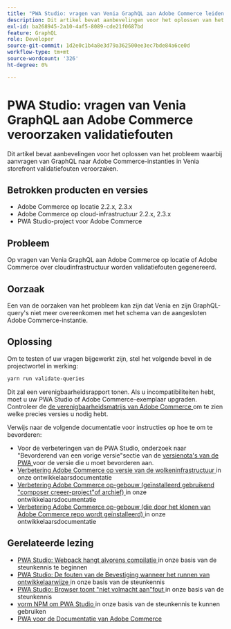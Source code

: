 ```yaml
---
title: "PWA Studio: vragen van Venia GraphQL aan Adobe Commerce leiden tot validatiefouten"
description: Dit artikel bevat aanbevelingen voor het oplossen van het probleem waarbij aanvragen van GraphQL naar Adobe Commerce-instanties in Venia storefront validatiefouten veroorzaken.
exl-id: ba268945-2a10-4af5-8089-cde21f0687bd
feature: GraphQL
role: Developer
source-git-commit: 1d2e0c1b4a8e3d79a362500ee3ec7bde84a6ce0d
workflow-type: tm+mt
source-wordcount: '326'
ht-degree: 0%

---
```


# PWA Studio: vragen van Venia GraphQL aan Adobe Commerce veroorzaken validatiefouten

Dit artikel bevat aanbevelingen voor het oplossen van het probleem waarbij aanvragen van GraphQL naar Adobe Commerce-instanties in Venia storefront validatiefouten veroorzaken.

## Betrokken producten en versies

* Adobe Commerce op locatie 2.2.x, 2.3.x
* Adobe Commerce op cloud-infrastructuur 2.2.x, 2.3.x
* PWA Studio-project voor Adobe Commerce

## Probleem

Op vragen van Venia GraphQL aan Adobe Commerce op locatie of Adobe Commerce over cloudinfrastructuur worden validatiefouten gegenereerd.

## Oorzaak

Een van de oorzaken van het probleem kan zijn dat Venia en zijn GraphQL-query&#39;s niet meer overeenkomen met het schema van de aangesloten Adobe Commerce-instantie.

## Oplossing

Om te testen of uw vragen bijgewerkt zijn, stel het volgende bevel in de projectwortel in werking:

```bash
yarn run validate-queries
```

Dit zal een verenigbaarheidsrapport tonen. Als u incompatibiliteiten hebt, moet u uw PWA Studio of Adobe Commerce-exemplaar upgraden. Controleer de [ de verenigbaarheidsmatrijs van Adobe Commerce ](https://developer.adobe.com/commerce/pwa-studio/integrations/adobe-commerce/version-compatibility/) om te zien welke precies versies u nodig hebt.

Verwijs naar de volgende documentatie voor instructies op hoe te om te bevorderen:

* Voor de verbeteringen van de PWA Studio, onderzoek naar &quot;Bevorderend van een vorige versie&quot;sectie van de [ versienota&#39;s van de PWA ](https://github.com/magento/pwa-studio/releases/) voor de versie die u moet bevorderen aan.
* [ Verbetering Adobe Commerce op versie van de wolkeninfrastructuur ](https://devdocs.magento.com/cloud/project/project-upgrade.html) in onze ontwikkelaarsdocumentatie
* [ Verbetering Adobe Commerce op-gebouw (geïnstalleerd gebruikend &quot;composer creeer-project&quot;of archief) ](https://devdocs.magento.com/guides/v2.3/comp-mgr/cli/cli-upgrade.html) in onze ontwikkelaarsdocumentatie
* [ Verbetering Adobe Commerce op-gebouw (die door het klonen van Adobe Commerce repo wordt geïnstalleerd) ](https://devdocs.magento.com/guides/v2.3/install-gde/install/cli/dev_update-magento.html) in onze ontwikkelaarsdocumentatie

## Gerelateerde lezing

* [ PWA Studio: Webpack hangt alvorens compilatie ](/help/troubleshooting/miscellaneous/pwa-studio-webpack-hangs-before-beginning-compilation.md) in onze basis van de steunkennis te beginnen
* [ PWA Studio: De fouten van de Bevestiging wanneer het runnen van ontwikkelaarwijze ](/help/troubleshooting/miscellaneous/pwa-studio-validation-errors-when-running-developer-mode.md) in onze basis van de steunkennis
* [ PWA Studio: Browser toont &quot;niet volmacht aan&quot;fout ](/help/troubleshooting/miscellaneous/pwa-studio-browser-displays-cannot-proxy-to-error.md) in onze basis van de steunkennis
* [ vorm NPM om PWA Studio ](/help/how-to/general/configure-npm-to-be-able-to-use-pwa-studio.md) in onze basis van de steunkennis te kunnen gebruiken
* [ PWA voor de Documentatie van Adobe Commerce ](https://magento.github.io/pwa-studio/)
